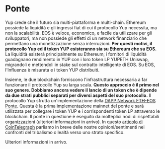 # Ponte

Yup crede che il futuro sia multi-piattaforma e multi-chain. Ethereum possiede la liquidità e gli ingressi fiat di cui il protocollo Yup necessita, ma non la scalabilità. EOS è veloce, economico, e facile da utilizzare per gli sviluppatori, ma non possiede gli effetti di un network finanziario che permettano una monetizzazione senza interruzioni. **Per questi motivi, il protocollo Yup ed il token YUP esisteranno sia su Ethereum che su EOS.** La liquidità esisterà principalmente su Ethereum; i fornitori di liquidità guadagnano rendimento in YUP con i loro token LP YUPETH Uniswap, migrandoli e mettendoli in stake sul contratto intelligente di EOS. Su EOS, l'Influenza è misurata e i token YUP distribuiti.

Insieme, le due blockchain forniscono l'infrastruttura necessaria a far funzionare il protocollo Yup su larga scala. **Questo approccio è il primo nel suo genere. Dobbiamo ancora vedere il lancio di un token che è dipende da due strati pubblici separati per diversi aspetti del suo protocollo.** Il protocollo Yup sfrutta un'implementazione della [DAPP Network ETH-EOS Ponte](https://github.com/liquidapps-io/docs/blob/e1099f3b42703eaa7863acfc0247832f96bf15ab/docs/developers/token-bridge.md). Questa è la prima implementazione mainnet del ponte e sarà utilizzata per collegare i token YUP e i corrispondenti token LP attraverso le blockchain. Il ponte in questione è eseguito da molteplici nodi di rispettabili organizzazioni \(ulteriori informazioni in arrivo). In questo [articolo di CoinTelegraph](https://cointelegraph.com/news/how-we-got-ivy-league-students-to-use-blockchain-tech) parliamo in breve delle nostre opinioni/sentimenti nei confronti del tribalismo o lealtà verso uno strato specifico.

Ulteriori informazioni in arrivo.

